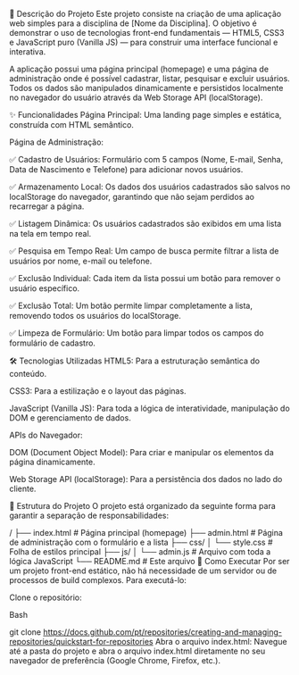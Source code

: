 📜 Descrição do Projeto
Este projeto consiste na criação de uma aplicação web simples para a disciplina de [Nome da Disciplina]. O objetivo é demonstrar o uso de tecnologias front-end fundamentais — HTML5, CSS3 e JavaScript puro (Vanilla JS) — para construir uma interface funcional e interativa.

A aplicação possui uma página principal (homepage) e uma página de administração onde é possível cadastrar, listar, pesquisar e excluir usuários. Todos os dados são manipulados dinamicamente e persistidos localmente no navegador do usuário através da Web Storage API (localStorage).

✨ Funcionalidades
Página Principal: Uma landing page simples e estática, construída com HTML semântico.

Página de Administração:

✅ Cadastro de Usuários: Formulário com 5 campos (Nome, E-mail, Senha, Data de Nascimento e Telefone) para adicionar novos usuários.

✅ Armazenamento Local: Os dados dos usuários cadastrados são salvos no localStorage do navegador, garantindo que não sejam perdidos ao recarregar a página.

✅ Listagem Dinâmica: Os usuários cadastrados são exibidos em uma lista na tela em tempo real.

✅ Pesquisa em Tempo Real: Um campo de busca permite filtrar a lista de usuários por nome, e-mail ou telefone.

✅ Exclusão Individual: Cada item da lista possui um botão para remover o usuário específico.

✅ Exclusão Total: Um botão permite limpar completamente a lista, removendo todos os usuários do localStorage.

✅ Limpeza de Formulário: Um botão para limpar todos os campos do formulário de cadastro.

🛠️ Tecnologias Utilizadas
HTML5: Para a estruturação semântica do conteúdo.

CSS3: Para a estilização e o layout das páginas.

JavaScript (Vanilla JS): Para toda a lógica de interatividade, manipulação do DOM e gerenciamento de dados.

APIs do Navegador:

DOM (Document Object Model): Para criar e manipular os elementos da página dinamicamente.

Web Storage API (localStorage): Para a persistência dos dados no lado do cliente.

📁 Estrutura do Projeto
O projeto está organizado da seguinte forma para garantir a separação de responsabilidades:

/
├── index.html            # Página principal (homepage)
├── admin.html            # Página de administração com o formulário e a lista
├── css/
│   └── style.css         # Folha de estilos principal
├── js/
│   └── admin.js          # Arquivo com toda a lógica JavaScript
└── README.md             # Este arquivo
🚀 Como Executar
Por ser um projeto front-end estático, não há necessidade de um servidor ou de processos de build complexos. Para executá-lo:

Clone o repositório:

Bash

git clone https://docs.github.com/pt/repositories/creating-and-managing-repositories/quickstart-for-repositories
Abra o arquivo index.html: Navegue até a pasta do projeto e abra o arquivo index.html diretamente no seu navegador de preferência (Google Chrome, Firefox, etc.).
